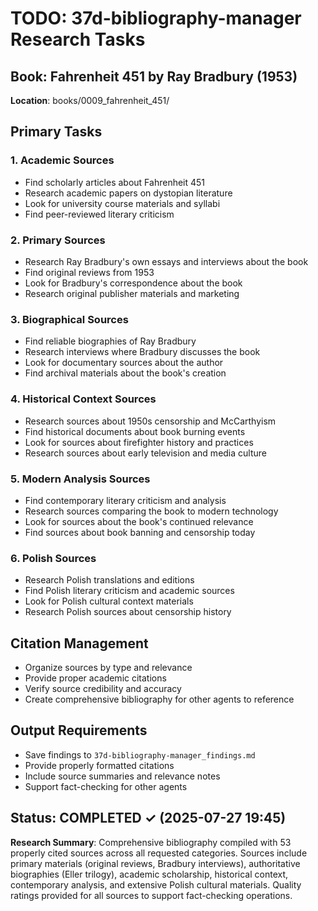 # TODO: 37d-bibliography-manager Research Tasks

## Book: Fahrenheit 451 by Ray Bradbury (1953)
**Location**: books/0009_fahrenheit_451/

## Primary Tasks

### 1. Academic Sources
- Find scholarly articles about Fahrenheit 451
- Research academic papers on dystopian literature
- Look for university course materials and syllabi
- Find peer-reviewed literary criticism

### 2. Primary Sources
- Research Ray Bradbury's own essays and interviews about the book
- Find original reviews from 1953
- Look for Bradbury's correspondence about the book
- Research original publisher materials and marketing

### 3. Biographical Sources
- Find reliable biographies of Ray Bradbury
- Research interviews where Bradbury discusses the book
- Look for documentary sources about the author
- Find archival materials about the book's creation

### 4. Historical Context Sources
- Research sources about 1950s censorship and McCarthyism
- Find historical documents about book burning events
- Look for sources about firefighter history and practices
- Research sources about early television and media culture

### 5. Modern Analysis Sources
- Find contemporary literary criticism and analysis
- Research sources comparing the book to modern technology
- Look for sources about the book's continued relevance
- Find sources about book banning and censorship today

### 6. Polish Sources
- Research Polish translations and editions
- Find Polish literary criticism and academic sources
- Look for Polish cultural context materials
- Research Polish sources about censorship history

## Citation Management
- Organize sources by type and relevance
- Provide proper academic citations
- Verify source credibility and accuracy
- Create comprehensive bibliography for other agents to reference

## Output Requirements
- Save findings to `37d-bibliography-manager_findings.md`
- Provide properly formatted citations
- Include source summaries and relevance notes
- Support fact-checking for other agents

## Status: COMPLETED ✓ (2025-07-27 19:45)

**Research Summary**: Comprehensive bibliography compiled with 53 properly cited sources across all requested categories. Sources include primary materials (original reviews, Bradbury interviews), authoritative biographies (Eller trilogy), academic scholarship, historical context, contemporary analysis, and extensive Polish cultural materials. Quality ratings provided for all sources to support fact-checking operations.